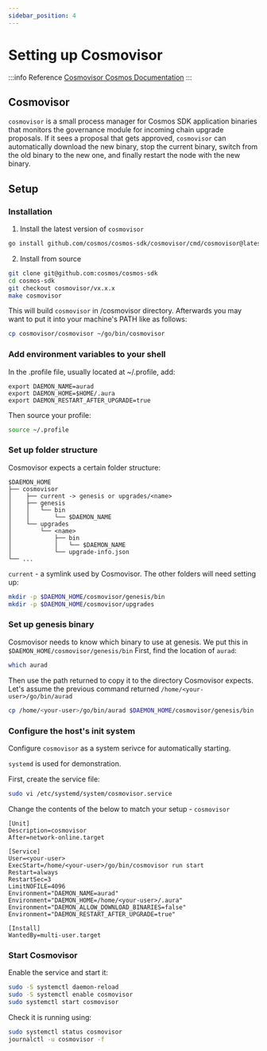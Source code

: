 ```yaml
---
sidebar_position: 4
---
```


# Setting up Cosmovisor

:::info Reference
[Cosmovisor Cosmos Documentation](https://docs.cosmos.network/main/run-node/cosmovisor.html)
:::

## Cosmovisor

`cosmovisor` is a small process manager for Cosmos SDK application binaries that monitors the governance module for incoming chain upgrade proposals. If it sees a proposal that gets approved, `cosmovisor` can automatically download the new binary, stop the current binary, switch from the old binary to the new one, and finally restart the node with the new binary.

## Setup

### Installation 

1. Install the latest version of `cosmovisor`
```bash
go install github.com/cosmos/cosmos-sdk/cosmovisor/cmd/cosmovisor@latest
```

2. Install from source 
```bash
git clone git@github.com:cosmos/cosmos-sdk
cd cosmos-sdk
git checkout cosmovisor/vx.x.x
make cosmovisor

```
This will build `cosmovisor` in /cosmovisor directory. Afterwards you may want to put it into your machine's PATH like as follows:

```bash
cp cosmovisor/cosmovisor ~/go/bin/cosmovisor
```

### Add environment variables to your shell
In the .profile file, usually located at ~/.profile, add:
```text
export DAEMON_NAME=aurad
export DAEMON_HOME=$HOME/.aura
export DAEMON_RESTART_AFTER_UPGRADE=true
```
Then source your profile:
```bash
source ~/.profile
```

### Set up folder structure
Cosmovisor expects a certain folder structure:
```text
$DAEMON_HOME
├── cosmovisor
│    ├── current -> genesis or upgrades/<name>
│    ├── genesis
│    │   └── bin
│    │       └── $DAEMON_NAME
│    └── upgrades
│        └── <name>
│            ├── bin
│            │   └── $DAEMON_NAME
│            └── upgrade-info.json
└── ...
```

`current` - a symlink used by Cosmovisor.
The other folders will need setting up:
```bash
mkdir -p $DAEMON_HOME/cosmovisor/genesis/bin
mkdir -p $DAEMON_HOME/cosmovisor/upgrades
```

### Set up genesis binary
Cosmovisor needs to know which binary to use at genesis. We put this in `$DAEMON_HOME/cosmovisor/genesis/bin`
First, find the location of `aurad`:
```bash
which aurad
```
Then use the path returned to copy it to the directory Cosmovisor expects. Let's assume the previous command returned ```/home/<your-user>/go/bin/aurad```
```bash
cp /home/<your-user>/go/bin/aurad $DAEMON_HOME/cosmovisor/genesis/bin
```

### Configure the host's init system
Configure `cosmovisor` as a system serivce for automatically starting.

`systemd` is used for demonstration.

First, create the service file:
```bash
sudo vi /etc/systemd/system/cosmovisor.service
```

Change the contents of the below to match your setup - `cosmovisor`

```text
[Unit]
Description=cosmovisor
After=network-online.target

[Service]
User=<your-user>
ExecStart=/home/<your-user>/go/bin/cosmovisor run start
Restart=always
RestartSec=3
LimitNOFILE=4096
Environment="DAEMON_NAME=aurad"
Environment="DAEMON_HOME=/home/<your-user>/.aura"
Environment="DAEMON_ALLOW_DOWNLOAD_BINARIES=false"
Environment="DAEMON_RESTART_AFTER_UPGRADE=true"

[Install]
WantedBy=multi-user.target
```

### Start Cosmovisor
Enable the service and start it:
```bash
sudo -S systemctl daemon-reload
sudo -S systemctl enable cosmovisor
sudo systemctl start cosmovisor
```

Check it is running using:
```bash
sudo systemctl status cosmovisor
journalctl -u cosmovisor -f
```

